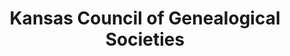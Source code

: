 ---
layout: repo
title: "Kansas Council of Genealogical Societies "
id: 25736
permalink: repos/25736/
---